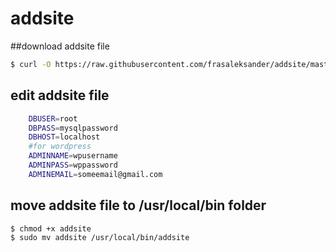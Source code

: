 # addsite

##download addsite file

```sh
$ curl -O https://raw.githubusercontent.com/frasaleksander/addsite/master/addsite 
```

## edit addsite file
```sh
    DBUSER=root
    DBPASS=mysqlpassword 
    DBHOST=localhost
    #for wordpress
    ADMINNAME=wpusername
    ADMINPASS=wppassword
    ADMINEMAIL=someemail@gmail.com
```

## move addsite file to /usr/local/bin folder
    
```sh
$ chmod +x addsite
$ sudo mv addsite /usr/local/bin/addsite
```
